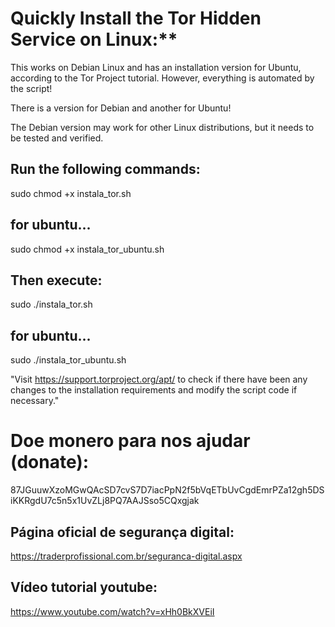 
# Quickly Install the Tor Hidden Service on Linux:**

This works on Debian Linux and has an installation version for Ubuntu, according to the Tor Project tutorial. However, everything is automated by the script!  

There is a version for Debian and another for Ubuntu!  

The Debian version may work for other Linux distributions, but it needs to be tested and verified.


## Run the following commands:

sudo chmod +x instala_tor.sh

## for ubuntu...

sudo chmod +x instala_tor_ubuntu.sh

## Then execute:

sudo ./instala_tor.sh

## for ubuntu...

sudo ./instala_tor_ubuntu.sh

"Visit https://support.torproject.org/apt/ to check if there have been any changes to the installation requirements and modify the script code if necessary."


# Doe monero para nos ajudar (donate): 

87JGuuwXzoMGwQAcSD7cvS7D7iacPpN2f5bVqETbUvCgdEmrPZa12gh5DSiKKRgdU7c5n5x1UvZLj8PQ7AAJSso5CQxgjak


## Página oficial de segurança digital:


https://traderprofissional.com.br/seguranca-digital.aspx


## Vídeo tutorial youtube: 


https://www.youtube.com/watch?v=xHh0BkXVEiI







